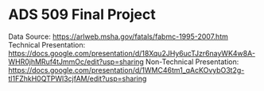 # ADS 509 Final Project

Data Source: https://arlweb.msha.gov/fatals/fabmc-1995-2007.htm
Technical Presentation: https://docs.google.com/presentation/d/18Xqu2JHy6ucTJzr6nayWK4w8A-WHR0jhMRuf4tJmmOc/edit?usp=sharing
Non-Technical Presentation: https://docs.google.com/presentation/d/1WMC46tm1_qAcKOvybO3t2g-tl1FZhkH0QTPWl3cjfAM/edit?usp=sharing
